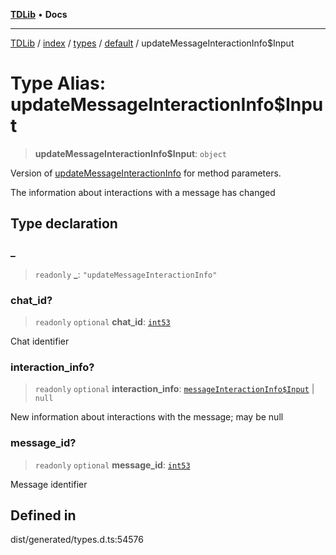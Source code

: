[**TDLib**](../../../../../../README.md) • **Docs**

***

[TDLib](../../../../../../modules.md) / [index](../../../../../README.md) / [types](../../../README.md) / [default](../README.md) / updateMessageInteractionInfo$Input

# Type Alias: updateMessageInteractionInfo$Input

> **updateMessageInteractionInfo$Input**: `object`

Version of [updateMessageInteractionInfo](updateMessageInteractionInfo.md) for method parameters.

The information about interactions with a message has changed

## Type declaration

### \_

> `readonly` **\_**: `"updateMessageInteractionInfo"`

### chat\_id?

> `readonly` `optional` **chat\_id**: [`int53`](int53.md)

Chat identifier

### interaction\_info?

> `readonly` `optional` **interaction\_info**: [`messageInteractionInfo$Input`](messageInteractionInfo$Input.md) \| `null`

New information about interactions with the message; may be null

### message\_id?

> `readonly` `optional` **message\_id**: [`int53`](int53.md)

Message identifier

## Defined in

dist/generated/types.d.ts:54576
